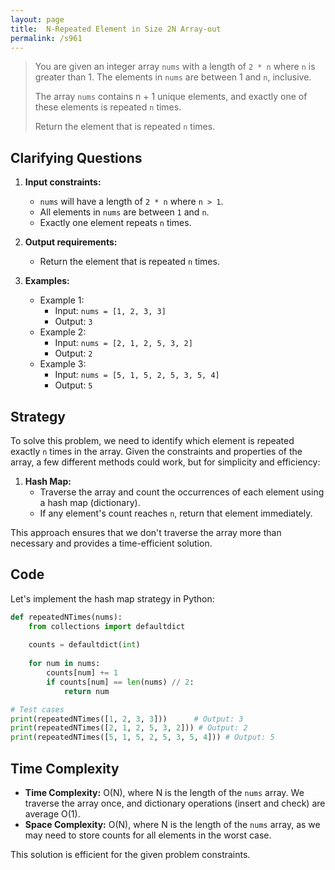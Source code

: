 ```yaml
---
layout: page
title:  N-Repeated Element in Size 2N Array-out
permalink: /s961
---
```


> You are given an integer array `nums` with a length of `2 * n` where `n` is greater than 1. The elements in `nums` are between 1 and `n`, inclusive.
>
> The array `nums` contains n + 1 unique elements, and exactly one of these elements is repeated `n` times.
>
> Return the element that is repeated `n` times.

## Clarifying Questions

1. **Input constraints:**
   - `nums` will have a length of `2 * n` where `n > 1`.
   - All elements in `nums` are between `1` and `n`.
   - Exactly one element repeats `n` times.

2. **Output requirements:**
   - Return the element that is repeated `n` times.

3. **Examples:**
   - Example 1:
     - Input: `nums = [1, 2, 3, 3]`
     - Output: `3`
   - Example 2:
     - Input: `nums = [2, 1, 2, 5, 3, 2]`
     - Output: `2`
   - Example 3:
     - Input: `nums = [5, 1, 5, 2, 5, 3, 5, 4]`
     - Output: `5`

## Strategy

To solve this problem, we need to identify which element is repeated exactly `n` times in the array. Given the constraints and properties of the array, a few different methods could work, but for simplicity and efficiency:

1. **Hash Map:**
   - Traverse the array and count the occurrences of each element using a hash map (dictionary).
   - If any element's count reaches `n`, return that element immediately.

This approach ensures that we don't traverse the array more than necessary and provides a time-efficient solution.

## Code

Let's implement the hash map strategy in Python:

```python
def repeatedNTimes(nums):
    from collections import defaultdict
    
    counts = defaultdict(int)
    
    for num in nums:
        counts[num] += 1
        if counts[num] == len(nums) // 2:
            return num

# Test cases
print(repeatedNTimes([1, 2, 3, 3]))      # Output: 3
print(repeatedNTimes([2, 1, 2, 5, 3, 2])) # Output: 2
print(repeatedNTimes([5, 1, 5, 2, 5, 3, 5, 4])) # Output: 5
```

## Time Complexity

- **Time Complexity:** O(N), where N is the length of the `nums` array. We traverse the array once, and dictionary operations (insert and check) are average O(1).
- **Space Complexity:** O(N), where N is the length of the `nums` array, as we may need to store counts for all elements in the worst case.

This solution is efficient for the given problem constraints.